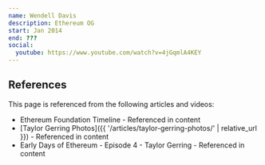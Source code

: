 ```yaml
---
name: Wendell Davis
description: Ethereum OG
start: Jan 2014
end: ???
social:
  youtube: https://www.youtube.com/watch?v=4jGqmlA4KEY
---
```


## References

This page is referenced from the following articles and videos:

- Ethereum Foundation Timeline - Referenced in content
- [Taylor Gerring Photos]({{ '/articles/taylor-gerring-photos/' | relative_url }}) - Referenced in content
- Early Days of Ethereum - Episode 4 - Taylor Gerring - Referenced in content